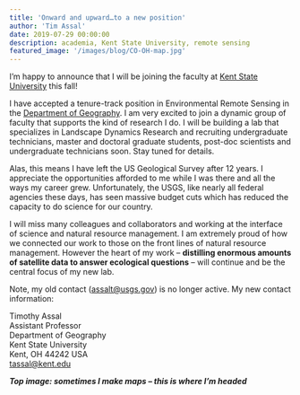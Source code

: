 ```yaml
---
title: 'Onward and upward…to a new position'
author: 'Tim Assal'
date: 2019-07-29 00:00:00
description: academia, Kent State University, remote sensing
featured_image: '/images/blog/CO-OH-map.jpg'
---
```


I’m happy to announce that I will be joining the faculty at [Kent State University](https://www.kent.edu/) this fall!

I have accepted a tenure-track position in Environmental Remote Sensing in the [Department of Geography](https://www.kent.edu/geography). I am very excited to join a dynamic group of faculty that supports the kind of research I do.  I will be building a lab that specializes in Landscape Dynamics Research and recruiting undergraduate technicians, master and doctoral graduate students,  post-doc scientists and undergraduate technicians soon. Stay tuned for details.

Alas, this means I have left the US Geological Survey after 12 years. I appreciate the opportunities afforded to me while I was there and all the ways my career grew. Unfortunately,  the USGS, like nearly all federal agencies these days, has seen massive budget cuts which has reduced the capacity to do science for our country.

I will miss many colleagues and collaborators and working at the interface of science and natural resource management. I am extremely proud of how we connected our work to those on the front lines of natural resource management. However the heart of my work – **distilling enormous amounts of satellite data to answer ecological questions** – will continue and be the central focus of my new lab.

Note, my old contact (assalt@usgs.gov) is no longer active. My new contact information:

Timothy Assal  
Assistant Professor  
Department of Geography  
Kent State University  
Kent, OH 44242 USA  
tassal@kent.edu  

***Top image: sometimes I make maps – this is where I’m headed***